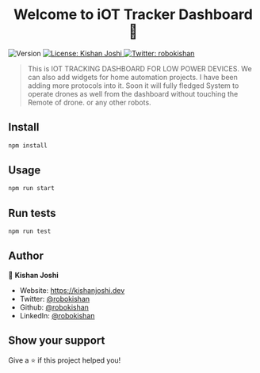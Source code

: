 <h1 align="center">Welcome to iOT Tracker Dashboard 👋</h1>
<p>
  <img alt="Version" src="https://img.shields.io/badge/version-1.0.0-blue.svg?cacheSeconds=2592000" />
  <a href="#" target="_blank">
    <img alt="License: Kishan Joshi" src="https://img.shields.io/badge/License-Kishan Joshi-yellow.svg" />
  </a>
  <a href="https://twitter.com/robokishan" target="_blank">
    <img alt="Twitter: robokishan" src="https://img.shields.io/twitter/follow/robokishan.svg?style=social" />
  </a>
</p>

> This is IOT TRACKING DASHBOARD FOR LOW POWER DEVICES. We can also add widgets for home automation projects. I have been adding more protocols into it. Soon it will fully fledged System to operate drones as well from the dashboard without touching the Remote of drone. or any other robots. 

## Install

```sh
npm install
```

## Usage

```sh
npm run start
```

## Run tests

```sh
npm run test
```

## Author

👤 **Kishan Joshi**

* Website: https://kishanjoshi.dev
* Twitter: [@robokishan](https://twitter.com/robokishan)
* Github: [@robokishan](https://github.com/robokishan)
* LinkedIn: [@robokishan](https://linkedin.com/in/robokishan)

## Show your support

Give a ⭐️ if this project helped you!